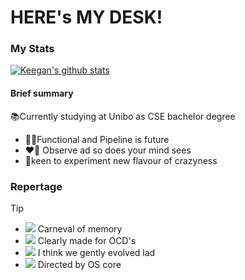 # HERE's MY DESK!

### My Stats

[![Keegan's github stats](https://github-readme-stats.vercel.app/api?username=KeegTheBoi&theme=blue-green)](https://github.com/KeegTheBoi)

#### Brief summary
📚Currently studying at Unibo as CSE bachelor degree

+ 🧑‍💻Functional and Pipeline is future
+ ❤️‍🔥 Observe ad so does your mind sees
+ 🧪keen to experiment new flavour of crazyness

### Repertage
> [!TIP]
> + ![](https://img.shields.io/badge/c%23-%23239120.svg?style=for-the-badge&logo=csharp&logoColor=white) Carneval of memory
> + ![](https://img.shields.io/badge/java-%23ED8B00.svg?style=for-the-badge&logo=openjdk&logoColor=white) Clearly made for OCD's
> + ![](https://img.shields.io/badge/c-%2300599C.svg?style=for-the-badge&logo=c&logoColor=white) I think we gently evolved lad
> + ![](https://img.shields.io/badge/shell_script-%23121011.svg?style=for-the-badge&logo=gnu-bash&logoColor=white) Directed by OS core
